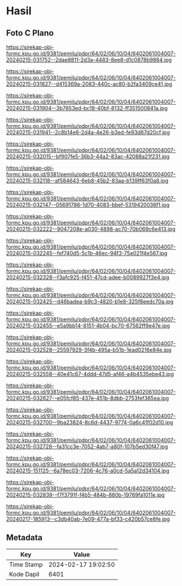 # Hasil

## Foto C Plano

https://sirekap-obj-formc.kpu.go.id/9381/pemilu/pdpr/64/02/06/10/04/6402061004007-20240215-031752--2dae8811-2d3a-4483-8ee8-d1c0878b9884.jpg

https://sirekap-obj-formc.kpu.go.id/9381/pemilu/pdpr/64/02/06/10/04/6402061004007-20240215-031827--d415369a-2083-440c-ac80-b2fa3409ce41.jpg

https://sirekap-obj-formc.kpu.go.id/9381/pemilu/pdpr/64/02/06/10/04/6402061004007-20240215-031904--3b7653ed-bc18-40bf-8132-ff351500841a.jpg

https://sirekap-obj-formc.kpu.go.id/9381/pemilu/pdpr/64/02/06/10/04/6402061004007-20240215-031941--2c8b14e6-2d4a-4e26-b3ed-fe93d67d20cf.jpg

https://sirekap-obj-formc.kpu.go.id/9381/pemilu/pdpr/64/02/06/10/04/6402061004007-20240215-032015--bf907fe5-36b3-44a2-83ac-42088a21f231.jpg

https://sirekap-obj-formc.kpu.go.id/9381/pemilu/pdpr/64/02/06/10/04/6402061004007-20240215-032118--af584643-6eb8-45b2-83aa-b139ff63f0a8.jpg

https://sirekap-obj-formc.kpu.go.id/9381/pemilu/pdpr/64/02/06/10/04/6402061004007-20240215-032147--05691786-1d70-4083-bbef-5319420036f1.jpg

https://sirekap-obj-formc.kpu.go.id/9381/pemilu/pdpr/64/02/06/10/04/6402061004007-20240215-032222--9047208e-a030-4898-ac70-70b069c6e413.jpg

https://sirekap-obj-formc.kpu.go.id/9381/pemilu/pdpr/64/02/06/10/04/6402061004007-20240215-032245--fef740d5-5c1b-46ec-94f3-75e021f4e567.jpg

https://sirekap-obj-formc.kpu.go.id/9381/pemilu/pdpr/64/02/06/10/04/6402061004007-20240215-032328--f3afc925-f451-47cd-adee-b0089927f3e4.jpg

https://sirekap-obj-formc.kpu.go.id/9381/pemilu/pdpr/64/02/06/10/04/6402061004007-20240215-032425--d46badea-b9c3-4820-b1e8-325f8eedc70a.jpg

https://sirekap-obj-formc.kpu.go.id/9381/pemilu/pdpr/64/02/06/10/04/6402061004007-20240215-032455--e5a9bb14-8151-4b04-bc70-67562ff9e47e.jpg

https://sirekap-obj-formc.kpu.go.id/9381/pemilu/pdpr/64/02/06/10/04/6402061004007-20240215-032528--25597929-3f4b-495a-b51b-1ead0216e84e.jpg

https://sirekap-obj-formc.kpu.go.id/9381/pemilu/pdpr/64/02/06/10/04/6402061004007-20240215-032558--40e41c67-4ddd-47d5-af46-a4b4535ebe43.jpg

https://sirekap-obj-formc.kpu.go.id/9381/pemilu/pdpr/64/02/06/10/04/6402061004007-20240215-032627--e05fcf85-437e-451b-8dbb-2753fef365ea.jpg

https://sirekap-obj-formc.kpu.go.id/9381/pemilu/pdpr/64/02/06/10/04/6402061004007-20240215-032700--9ba23824-8c6d-4437-9774-0a6c41f02d10.jpg

https://sirekap-obj-formc.kpu.go.id/9381/pemilu/pdpr/64/02/06/10/04/6402061004007-20240215-032728--fa31cc3e-7052-4ab7-a80f-107b5ed30f47.jpg

https://sirekap-obj-formc.kpu.go.id/9381/pemilu/pdpr/64/02/06/10/04/6402061004007-20240215-151125--6a78ec03-7206-4c76-a0cd-5a5a12d34104.jpg

https://sirekap-obj-formc.kpu.go.id/9381/pemilu/pdpr/64/02/06/10/04/6402061004007-20240215-032839--f7f3791f-f4b5-484b-880b-19769fa1011e.jpg

https://sirekap-obj-formc.kpu.go.id/9381/pemilu/pdpr/64/02/06/10/04/6402061004007-20240217-185913--c3db40ab-7e09-477a-bf33-c420b57ce8fe.jpg


## Metadata

| Key        | Value               |
| ---------- | ------------------- |
| Time Stamp | 2024-02-17 19:02:50 |
| Kode Dapil | 6401                |



